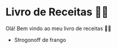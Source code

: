 # Livro de Receitas :man_cook:

Olá! Bem vindo ao meu livro de receitas :man_artist:

- Strogonoff de frango